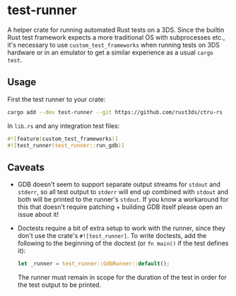 # test-runner

A helper crate for running automated Rust tests on a 3DS. Since the builtin
Rust test framework expects a more traditional OS with subprocesses etc.,
it's necessary to use `custom_test_frameworks` when running tests on 3DS
hardware or in an emulator to get a similar experience as a usual `cargo test`.

## Usage

First the test runner to your crate:

```sh
cargo add --dev test-runner --git https://github.com/rust3ds/ctru-rs
```

In `lib.rs` and any integration test files:

```rs
#![feature(custom_test_frameworks)]
#![test_runner(test_runner::run_gdb)]
```

<!-- TODO document the different runners -->

## Caveats

* GDB doesn't seem to support separate output streams for `stdout` and `stderr`,
  so all test output to `stderr` will end up combined with `stdout` and both will be
  printed to the runner's `stdout`. If you know a workaround for this that doesn't
  require patching + building GDB itself please open an issue about it!

* Doctests require a bit of extra setup to work with the runner, since they don't
  use the crate's `#![test_runner]`. To write doctests, add the following to the
  beginning of the doctest (or `fn main()` if the test defines it):

  ```rust
  let _runner = test_runner::GdbRunner::default();
  ```

  The runner must remain in scope for the duration of the test in order for
  the test output to be printed.
